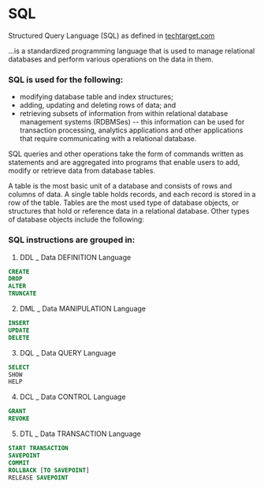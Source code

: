 # SQL
Structured Query Language (SQL) as defined in [techtarget.com](https://www.techtarget.com/searchdatamanagement/definition/SQL)

...is a standardized programming language that is used to manage relational databases and perform various operations on the data in them.
### SQL is used for the following:

- modifying database table and index structures;
- adding, updating and deleting rows of data; and
- retrieving subsets of information from within relational database management systems (RDBMSes) -- this information can be used for transaction processing, analytics applications and other applications that require communicating with a relational database.

SQL queries and other operations take the form of commands written as statements and are aggregated into programs that enable users to add, modify or retrieve data from database tables.

A table is the most basic unit of a database and consists of rows and columns of data. A single table holds records, and each record is stored in a row of the table. Tables are the most used type of database objects, or structures that hold or reference data in a relational database. Other types of database objects include the following:

### SQL instructions are grouped in:
1. DDL _ Data DEFINITION Language
~~~sql
CREATE
DROP
ALTER
TRUNCATE
~~~
2. DML _ Data MANIPULATION Language
~~~sql
INSERT
UPDATE
DELETE
~~~
3. DQL _ Data QUERY Language
~~~sql
SELECT
SHOW
HELP
~~~
4. DCL _ Data CONTROL Language
~~~sql
GRANT
REVOKE
~~~
5. DTL _ Data TRANSACTION Language
~~~sql
START TRANSACTION
SAVEPOINT
COMMIT
ROLLBACK [TO SAVEPOINT]
RELEASE SAVEPOINT
~~~
